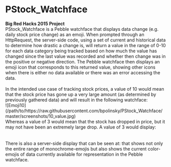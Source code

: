 <h1>PStock_Watchface</h1>
<strong>Big Red Hacks 2015 Project</strong>
<br/>
PStock_Watchface is a Pebble watchface that displays data change (e.g. daily stock price change) as an emoji. When prompted through an HttpRequest, the server-side code, using a set of current and historical data to determine how drastic a change is, will return a value in the range of 0-10 for each data category being tracked based on how much the value has changed since the last value was recorded and whether then change was in the positive or negative direction. The Pebble watchface then displays an emoji icon that corresponds to this returned value, showing other icons when there is either no data available or there was an error accessing the data.<br/>
<br/>
In the intended use case of tracking stock prices, a value of 10 would mean that the stock price has gone up a very large amount (as determined by previously gathered data) and will result in the following watchface:</br>
![Emoji10](/path/to/https://raw.githubusercontent.com/bpolinsky/PStock_Watchface/master/screenshots/10_value.jpg)
<br/>
Whereas a value of 3 would mean that the stock has dropped in price, but it may not have been an extremely large drop. A value of 3 would display:<br/>
<https://raw.githubusercontent.com/bpolinsky/PStock_Watchface/master/stockemoji/3.png><br/>
</br>
There is also a server-side display that can be seen at: <http://spring.rutgers.edu:8080/pstockwatchface/> that shows not only the entire range of monochrome-emojis but also shows the current color-emojis of data currently available for representation in the Pebble watchface.